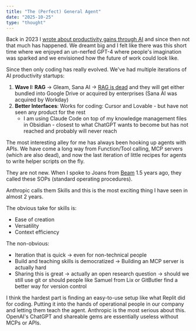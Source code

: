 ```yaml
---
title: "The (Perfect) General Agent"
date: "2025-10-25"
type: "thought"
---
```


Back in 2023 I <a href="https://issuu.com/heartcore/docs/ai_report_final">wrote about productivity gains through AI</a> and since then not that much has happened. We dreamt big and I felt like there was this short time where we enjoyed an un-nerfed GPT-4 where people's imagination was sparked and we envisioned how the future of work could look like.

Since then only coding has really evolved. We've had multiple iterations of AI productivity startups:

1. **Wave I: RAG** → Gleam, Sana AI → <a href="https://www.nicolasbustamante.com/p/the-rag-obituary-killed-by-agents">RAG is dead</a> and they will get either bundled into Google Drive or acquired by enterprises (Sana AI was acquired by Workday)
2. **Better Interfaces**: Works for coding: Cursor and Lovable - but have not seen any product for the rest
    - I am using Claude Code on top of my knowledge management files in Obsidian - closest to what ChatGPT wants to become but has not reached and probably will never reach

The most interesting alley for me has always been hooking up agents with APIs. We have come a long way from Function/Tool calling, MCP servers (which are also dead), and now the last iteration of little recipes for agents to write helper scripts on the fly.

They are not new. When I spoke to Joans from <a href="https://beam.ai/">Beam</a> 1.5 years ago, they called these SOPs (standard operating procedures).

Anthropic calls them Skills and this is the most exciting thing I have seen in almost 2 years.

The obvious take for skills is:
- Ease of creation
- Versatility
- Context efficiency

The non-obvious:
- Iteration that is quick → even for non-technical people
- Build and teaching skills is democratized → Building an MCP server is actually hard
- Sharing this is great → actually an open research question → should we still use git or should people like Samuel from Lix or GitButler find a better way for version control

I think the hardest part is finding an easy-to-use setup like what Replit did for coding. Putting it into the hands of operational people in our company and letting them teach the agent. Anthropic is the most serious about this. OpenAI's ChatGPT and shareable gems are essentially useless without MCPs or APIs.
